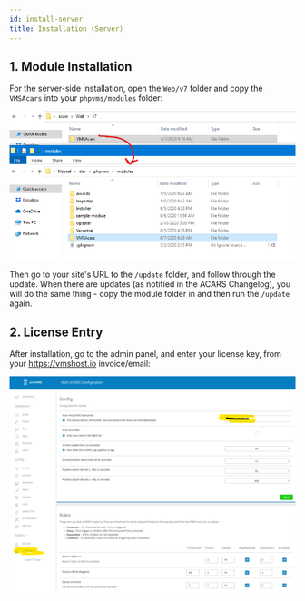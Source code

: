 ```yaml
---
id: install-server
title: Installation (Server)
---
```


## 1. Module Installation

For the server-side installation, open the `Web/v7` folder and copy the `VMSAcars` into your `phpvms/modules` folder:

![](img/copy_module_folder.png)

Then go to your site's URL to the `/update` folder, and follow through the update. When there are updates (as notified in the ACARS Changelog), you will do the same thing - copy the module folder in and then run the `/update` again.

## 2. License Entry

After installation, go to the admin panel, and enter your license key, from your https://vmshost.io invoice/email:

![](img/module_config.png)
